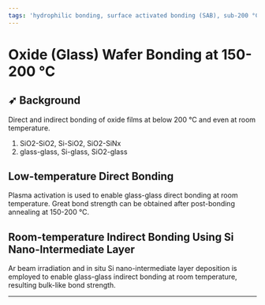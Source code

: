 ```yaml
---
tags: 'hydrophilic bonding, surface activated bonding (SAB), sub-200 °C'
---
```


# Oxide \(Glass\) Wafer Bonding at 150-200 °C

## ➶ Background

Direct and indirect bonding of oxide films at below 200 °C and even at room temperature.

1. SiO2-SiO2, Si-SiO2, SiO2-SiNx
2. glass-glass, Si-glass, SiO2-glass

## Low-temperature Direct Bonding

Plasma activation is used to enable glass-glass direct bonding at room temperature. Great bond strength can be obtained after post-bonding annealing at 150-200 °C.

## Room-temperature Indirect Bonding Using Si Nano-Intermediate Layer

Ar beam irradiation and in situ Si nano-intermediate layer deposition is employed to enable glass-glass indirect bonding at room temperature, resulting bulk-like bond strength.

---



